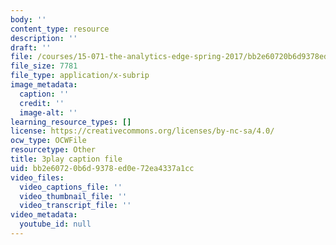 ```yaml
---
body: ''
content_type: resource
description: ''
draft: ''
file: /courses/15-071-the-analytics-edge-spring-2017/bb2e60720b6d9378ed0e72ea4337a1cc_4YP38f2u36E.srt
file_size: 7781
file_type: application/x-subrip
image_metadata:
  caption: ''
  credit: ''
  image-alt: ''
learning_resource_types: []
license: https://creativecommons.org/licenses/by-nc-sa/4.0/
ocw_type: OCWFile
resourcetype: Other
title: 3play caption file
uid: bb2e6072-0b6d-9378-ed0e-72ea4337a1cc
video_files:
  video_captions_file: ''
  video_thumbnail_file: ''
  video_transcript_file: ''
video_metadata:
  youtube_id: null
---
```

